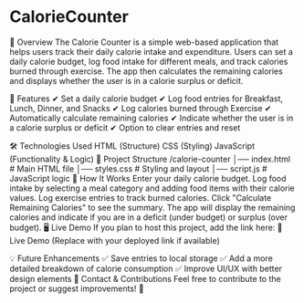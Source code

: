 # CalorieCounter

📌 Overview
The Calorie Counter is a simple web-based application that helps users track their daily calorie intake and expenditure. Users can set a daily calorie budget, log food intake for different meals, and track calories burned through exercise. The app then calculates the remaining calories and displays whether the user is in a calorie surplus or deficit.

🚀 Features
✔ Set a daily calorie budget
✔ Log food entries for Breakfast, Lunch, Dinner, and Snacks
✔ Log calories burned through Exercise
✔ Automatically calculate remaining calories
✔ Indicate whether the user is in a calorie surplus or deficit
✔ Option to clear entries and reset

🛠️ Technologies Used
HTML (Structure)
CSS (Styling)
JavaScript (Functionality & Logic)
📂 Project Structure
/calorie-counter
│── index.html        # Main HTML file
│── styles.css        # Styling and layout
│── script.js         # JavaScript logic
🎯 How It Works
Enter your daily calorie budget.
Log food intake by selecting a meal category and adding food items with their calorie values.
Log exercise entries to track burned calories.
Click "Calculate Remaining Calories" to see the summary.
The app will display the remaining calories and indicate if you are in a deficit (under budget) or surplus (over budget).
🖥️ Live Demo
If you plan to host this project, add the link here:
🔗 Live Demo (Replace with your deployed link if available)

💡 Future Enhancements
✅ Save entries to local storage
✅ Add a more detailed breakdown of calorie consumption
✅ Improve UI/UX with better design elements
📩 Contact & Contributions
Feel free to contribute to the project or suggest improvements! 🚀

